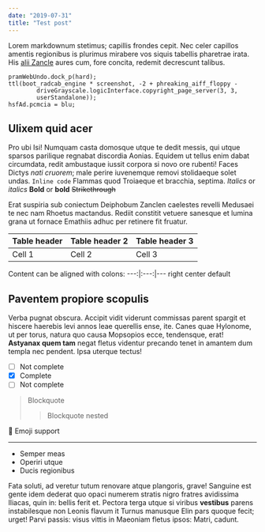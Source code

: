 ```yaml
---
date: "2019-07-31"
title: "Test post"
---
```

Lorem markdownum stetimus; capillis frondes cepit. Nec celer capillos amentis
regionibus is plurimus mirabere vos siquis tabellis pharetrae irata. His [alii
Zancle](http://ambiguumper.io/curaque.html) aures cum, fore concita, redemit
decrescunt talibus.

    pramWebUndo.dock_p(hard);
    ttl(boot_radcab_engine * screenshot, -2 + phreaking_aiff_floppy -
            driveGrayscale.logicInterface.copyright_page_server(3, 3,
            userStandalone));
    hsfAd.pcmcia = blu;

## Ulixem quid acer

Pro ubi Isi! Numquam casta domosque utque te dedit messis, qui utque sparsos
parilique regnabat discordia Aonias. Equidem ut tellus enim dabat circumdata,
redit ambustaque iussit corpora si novo ore rubenti! Faces Dictys *nati
cruorem*; male perire iuvenemque removi stolidaeque solet undas. `Inline code` Flammas quod
Troiaeque et bracchia, septima. *Italics* or _italics_
**Bold** or __bold__
~~Strikethrough~~

Erat suspiria sub coniectum Deiphobum Zanclen caelestes revelli Medusaei te nec
nam Rhoetus mactandus. Rediit constitit vetuere sanesque et lumina grana ut
fornace Emathiis adhuc per retinere fit fruatur.

Table header | Table header 2 | Table header 3
---|---|---
Cell 1 | Cell 2 | Cell 3

Content can be aligned with colons:
---:|:---:|---
right center default

## Paventem propiore scopulis

Verba pugnat obscura. Accipit vidit viderunt commissas parent spargit et hiscere
haerebis levi annos leae querellis ense, ite. Canes quae Hylonome, ut per torus,
natura quo causa Mopsopios ecce, tendensque, erat! **Astyanax quem tam** negat
fletus videntur precando tenet in amantem dum templa nec pendent. Ipsa uterque
tectus!

- [ ] Not complete
- [x] Complete
- [ ] Not complete

> Blockquote
> > Blockquote nested

:rocket: Emoji support

___

- Semper meas
- Operiri utque
- Ducis regionibus

Fata soluti, ad veretur tutum renovare atque plangoris, grave! Sanguine est
gente idem dederat quo opaci numerem stratis nigro fratres avidissima Iliacas,
quin in: bellis ferit et. Pectora terga utque si viribus **vestibus** parens
instabilesque non Leonis flavum it Turnus manusque Elin pars quoque fecit;
urget! Parvi passis: visus vittis in Maeoniam fletus ipsos: Matri, cadunt.